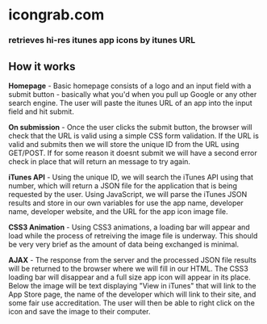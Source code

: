# icongrab.com
### retrieves hi-res itunes app icons by itunes URL

## How it works
**Homepage** - Basic homepage consists of a logo and an input field with a submit button - basically what you'd when you pull up Google or any other search engine. The user will paste the itunes URL of an app into the input field and hit submit.

**On submission** - Once the user clicks the submit button, the browser will check that the URL is valid using a simple CSS form validation. If the URL is valid and submits then we will store the unique ID from the URL using GET/POST. If for some reason it doesnt submit we will have a second error check in place that will return an message to try again.

**iTunes API** - Using the unique ID, we will search the iTunes API using that number, which will return a JSON file for the application that is being requested by the user. Using JavaScript, we will parse the iTunes JSON results and store in our own variables for use the app name, developer name, developer website, and the URL for the app icon image file.

**CSS3 Animation** - Using CSS3 animations, a loading bar will appear and load while the process of retreiving the image file is underway. This should be very very brief as the amount of data being exchanged is minimal.

**AJAX** - The response from the server and the processed JSON file results will be returned to the browser where we will fill in our HTML. The CSS3 loading bar will disappear and a full size app icon will appear in its place. Below the image will be text displaying "View in iTunes" that will link to the App Store page, the name of the developer which will link to their site, and some fair use accreditation. The user will then be able to right click on the icon and save the image to their computer.
